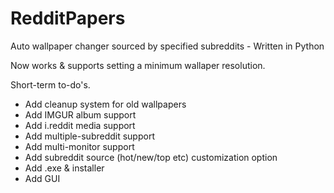 # RedditPapers
Auto wallpaper changer sourced by specified subreddits - Written in Python

Now works & supports setting a minimum wallaper resolution.
 
Short-term to-do's.
 - Add cleanup system for old wallpapers
 - Add IMGUR album support
 - Add i.reddit media support
 - Add multiple-subreddit support
 - Add multi-monitor support
 - Add subreddit source (hot/new/top etc) customization option
 - Add .exe & installer
 - Add GUI
 
